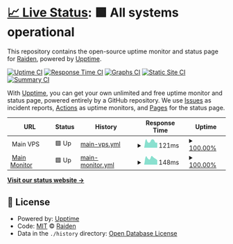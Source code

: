 # [📈 Live Status](https://status.project-mei.xyz): <!--live status--> **🟩 All systems operational**

This repository contains the open-source uptime monitor and status page for [Raiden](project-mei.xyz), powered by [Upptime](https://github.com/upptime/upptime).

[![Uptime CI](https://github.com/raidensakura/shogun-status/workflows/Uptime%20CI/badge.svg)](https://github.com/raidensakura/shogun-status/actions?query=workflow%3A%22Uptime+CI%22)
[![Response Time CI](https://github.com/raidensakura/shogun-status/workflows/Response%20Time%20CI/badge.svg)](https://github.com/raidensakura/shogun-status/actions?query=workflow%3A%22Response+Time+CI%22)
[![Graphs CI](https://github.com/raidensakura/shogun-status/workflows/Graphs%20CI/badge.svg)](https://github.com/raidensakura/shogun-status/actions?query=workflow%3A%22Graphs+CI%22)
[![Static Site CI](https://github.com/raidensakura/shogun-status/workflows/Static%20Site%20CI/badge.svg)](https://github.com/raidensakura/shogun-status/actions?query=workflow%3A%22Static+Site+CI%22)
[![Summary CI](https://github.com/raidensakura/shogun-status/workflows/Summary%20CI/badge.svg)](https://github.com/raidensakura/shogun-status/actions?query=workflow%3A%22Summary+CI%22)

With [Upptime](https://upptime.js.org), you can get your own unlimited and free uptime monitor and status page, powered entirely by a GitHub repository. We use [Issues](https://github.com/raidensakura/shogun-status/issues) as incident reports, [Actions](https://github.com/raidensakura/shogun-status/actions) as uptime monitors, and [Pages](https://status.project-mei.xyz) for the status page.

<!--start: status pages-->
<!-- This summary is generated by Upptime (https://github.com/upptime/upptime) -->
<!-- Do not edit this manually, your changes will be overwritten -->
<!-- prettier-ignore -->
| URL | Status | History | Response Time | Uptime |
| --- | ------ | ------- | ------------- | ------ |
| <img alt="" src="https://project-mei.xyz/images/shogun-logo.png" height="13"> Main VPS | 🟩 Up | [main-vps.yml](https://github.com/Project-MEI/statuspage/commits/HEAD/history/main-vps.yml) | <details><summary><img alt="Response time graph" src="./graphs/main-vps/response-time-week.png" height="20"> 121ms</summary><br><a href="https://uptime.project-mei.xyz/history/main-vps"><img alt="Response time 124" src="https://img.shields.io/endpoint?url=https%3A%2F%2Fraw.githubusercontent.com%2FProject-MEI%2Fstatuspage%2FHEAD%2Fapi%2Fmain-vps%2Fresponse-time.json"></a><br><a href="https://uptime.project-mei.xyz/history/main-vps"><img alt="24-hour response time 168" src="https://img.shields.io/endpoint?url=https%3A%2F%2Fraw.githubusercontent.com%2FProject-MEI%2Fstatuspage%2FHEAD%2Fapi%2Fmain-vps%2Fresponse-time-day.json"></a><br><a href="https://uptime.project-mei.xyz/history/main-vps"><img alt="7-day response time 121" src="https://img.shields.io/endpoint?url=https%3A%2F%2Fraw.githubusercontent.com%2FProject-MEI%2Fstatuspage%2FHEAD%2Fapi%2Fmain-vps%2Fresponse-time-week.json"></a><br><a href="https://uptime.project-mei.xyz/history/main-vps"><img alt="30-day response time 127" src="https://img.shields.io/endpoint?url=https%3A%2F%2Fraw.githubusercontent.com%2FProject-MEI%2Fstatuspage%2FHEAD%2Fapi%2Fmain-vps%2Fresponse-time-month.json"></a><br><a href="https://uptime.project-mei.xyz/history/main-vps"><img alt="1-year response time 124" src="https://img.shields.io/endpoint?url=https%3A%2F%2Fraw.githubusercontent.com%2FProject-MEI%2Fstatuspage%2FHEAD%2Fapi%2Fmain-vps%2Fresponse-time-year.json"></a></details> | <details><summary><a href="https://uptime.project-mei.xyz/history/main-vps">100.00%</a></summary><a href="https://uptime.project-mei.xyz/history/main-vps"><img alt="All-time uptime 100.00%" src="https://img.shields.io/endpoint?url=https%3A%2F%2Fraw.githubusercontent.com%2FProject-MEI%2Fstatuspage%2FHEAD%2Fapi%2Fmain-vps%2Fuptime.json"></a><br><a href="https://uptime.project-mei.xyz/history/main-vps"><img alt="24-hour uptime 100.00%" src="https://img.shields.io/endpoint?url=https%3A%2F%2Fraw.githubusercontent.com%2FProject-MEI%2Fstatuspage%2FHEAD%2Fapi%2Fmain-vps%2Fuptime-day.json"></a><br><a href="https://uptime.project-mei.xyz/history/main-vps"><img alt="7-day uptime 100.00%" src="https://img.shields.io/endpoint?url=https%3A%2F%2Fraw.githubusercontent.com%2FProject-MEI%2Fstatuspage%2FHEAD%2Fapi%2Fmain-vps%2Fuptime-week.json"></a><br><a href="https://uptime.project-mei.xyz/history/main-vps"><img alt="30-day uptime 100.00%" src="https://img.shields.io/endpoint?url=https%3A%2F%2Fraw.githubusercontent.com%2FProject-MEI%2Fstatuspage%2FHEAD%2Fapi%2Fmain-vps%2Fuptime-month.json"></a><br><a href="https://uptime.project-mei.xyz/history/main-vps"><img alt="1-year uptime 100.00%" src="https://img.shields.io/endpoint?url=https%3A%2F%2Fraw.githubusercontent.com%2FProject-MEI%2Fstatuspage%2FHEAD%2Fapi%2Fmain-vps%2Fuptime-year.json"></a></details>
| <img alt="" src="https://project-mei.xyz/images/logo.png" height="13"> [Main Monitor](status.project-mei.xyz) | 🟩 Up | [main-monitor.yml](https://github.com/Project-MEI/statuspage/commits/HEAD/history/main-monitor.yml) | <details><summary><img alt="Response time graph" src="./graphs/main-monitor/response-time-week.png" height="20"> 148ms</summary><br><a href="https://uptime.project-mei.xyz/history/main-monitor"><img alt="Response time 167" src="https://img.shields.io/endpoint?url=https%3A%2F%2Fraw.githubusercontent.com%2FProject-MEI%2Fstatuspage%2FHEAD%2Fapi%2Fmain-monitor%2Fresponse-time.json"></a><br><a href="https://uptime.project-mei.xyz/history/main-monitor"><img alt="24-hour response time 183" src="https://img.shields.io/endpoint?url=https%3A%2F%2Fraw.githubusercontent.com%2FProject-MEI%2Fstatuspage%2FHEAD%2Fapi%2Fmain-monitor%2Fresponse-time-day.json"></a><br><a href="https://uptime.project-mei.xyz/history/main-monitor"><img alt="7-day response time 148" src="https://img.shields.io/endpoint?url=https%3A%2F%2Fraw.githubusercontent.com%2FProject-MEI%2Fstatuspage%2FHEAD%2Fapi%2Fmain-monitor%2Fresponse-time-week.json"></a><br><a href="https://uptime.project-mei.xyz/history/main-monitor"><img alt="30-day response time 161" src="https://img.shields.io/endpoint?url=https%3A%2F%2Fraw.githubusercontent.com%2FProject-MEI%2Fstatuspage%2FHEAD%2Fapi%2Fmain-monitor%2Fresponse-time-month.json"></a><br><a href="https://uptime.project-mei.xyz/history/main-monitor"><img alt="1-year response time 167" src="https://img.shields.io/endpoint?url=https%3A%2F%2Fraw.githubusercontent.com%2FProject-MEI%2Fstatuspage%2FHEAD%2Fapi%2Fmain-monitor%2Fresponse-time-year.json"></a></details> | <details><summary><a href="https://uptime.project-mei.xyz/history/main-monitor">100.00%</a></summary><a href="https://uptime.project-mei.xyz/history/main-monitor"><img alt="All-time uptime 100.00%" src="https://img.shields.io/endpoint?url=https%3A%2F%2Fraw.githubusercontent.com%2FProject-MEI%2Fstatuspage%2FHEAD%2Fapi%2Fmain-monitor%2Fuptime.json"></a><br><a href="https://uptime.project-mei.xyz/history/main-monitor"><img alt="24-hour uptime 100.00%" src="https://img.shields.io/endpoint?url=https%3A%2F%2Fraw.githubusercontent.com%2FProject-MEI%2Fstatuspage%2FHEAD%2Fapi%2Fmain-monitor%2Fuptime-day.json"></a><br><a href="https://uptime.project-mei.xyz/history/main-monitor"><img alt="7-day uptime 100.00%" src="https://img.shields.io/endpoint?url=https%3A%2F%2Fraw.githubusercontent.com%2FProject-MEI%2Fstatuspage%2FHEAD%2Fapi%2Fmain-monitor%2Fuptime-week.json"></a><br><a href="https://uptime.project-mei.xyz/history/main-monitor"><img alt="30-day uptime 100.00%" src="https://img.shields.io/endpoint?url=https%3A%2F%2Fraw.githubusercontent.com%2FProject-MEI%2Fstatuspage%2FHEAD%2Fapi%2Fmain-monitor%2Fuptime-month.json"></a><br><a href="https://uptime.project-mei.xyz/history/main-monitor"><img alt="1-year uptime 100.00%" src="https://img.shields.io/endpoint?url=https%3A%2F%2Fraw.githubusercontent.com%2FProject-MEI%2Fstatuspage%2FHEAD%2Fapi%2Fmain-monitor%2Fuptime-year.json"></a></details>

<!--end: status pages-->

[**Visit our status website →**](https://status.project-mei.xyz)

## 📄 License

- Powered by: [Upptime](https://github.com/upptime/upptime)
- Code: [MIT](./LICENSE) © [Raiden](project-mei.xyz)
- Data in the `./history` directory: [Open Database License](https://opendatacommons.org/licenses/odbl/1-0/)
